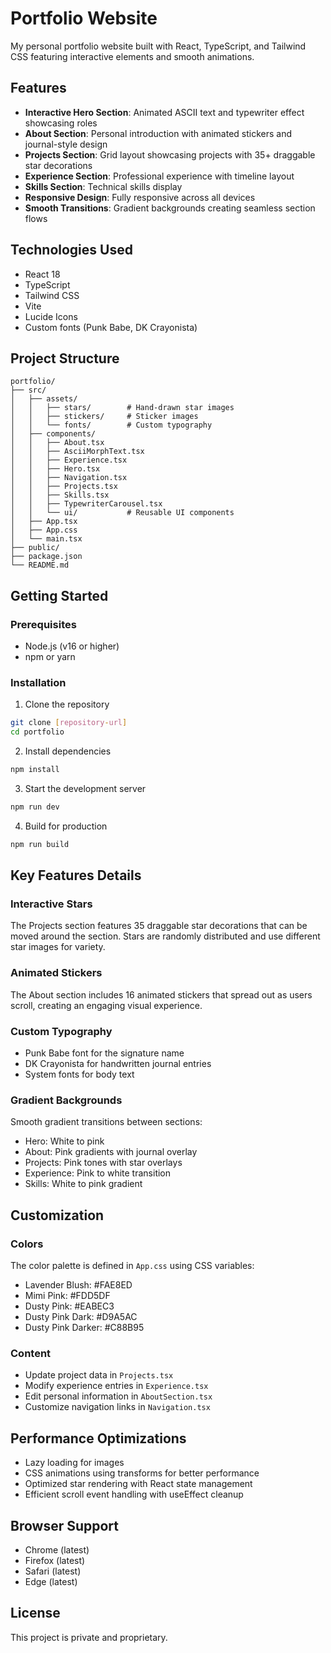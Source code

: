 # Portfolio Website

My personal portfolio website built with React, TypeScript, and Tailwind CSS featuring interactive elements and smooth animations.

## Features

- **Interactive Hero Section**: Animated ASCII text and typewriter effect showcasing roles
- **About Section**: Personal introduction with animated stickers and journal-style design
- **Projects Section**: Grid layout showcasing projects with 35+ draggable star decorations
- **Experience Section**: Professional experience with timeline layout
- **Skills Section**: Technical skills display
- **Responsive Design**: Fully responsive across all devices
- **Smooth Transitions**: Gradient backgrounds creating seamless section flows

## Technologies Used

- React 18
- TypeScript
- Tailwind CSS
- Vite
- Lucide Icons
- Custom fonts (Punk Babe, DK Crayonista)

## Project Structure

```
portfolio/
├── src/
│   ├── assets/
│   │   ├── stars/        # Hand-drawn star images
│   │   ├── stickers/     # Sticker images
│   │   └── fonts/        # Custom typography
│   ├── components/
│   │   ├── About.tsx
│   │   ├── AsciiMorphText.tsx
│   │   ├── Experience.tsx
│   │   ├── Hero.tsx
│   │   ├── Navigation.tsx
│   │   ├── Projects.tsx
│   │   ├── Skills.tsx
│   │   ├── TypewriterCarousel.tsx
│   │   └── ui/           # Reusable UI components
│   ├── App.tsx
│   ├── App.css
│   └── main.tsx
├── public/
├── package.json
└── README.md
```

## Getting Started

### Prerequisites

- Node.js (v16 or higher)
- npm or yarn

### Installation

1. Clone the repository
```bash
git clone [repository-url]
cd portfolio
```

2. Install dependencies
```bash
npm install
```

3. Start the development server
```bash
npm run dev
```

4. Build for production
```bash
npm run build
```

## Key Features Details

### Interactive Stars
The Projects section features 35 draggable star decorations that can be moved around the section. Stars are randomly distributed and use different star images for variety.

### Animated Stickers
The About section includes 16 animated stickers that spread out as users scroll, creating an engaging visual experience.

### Custom Typography
- Punk Babe font for the signature name
- DK Crayonista for handwritten journal entries
- System fonts for body text

### Gradient Backgrounds
Smooth gradient transitions between sections:
- Hero: White to pink
- About: Pink gradients with journal overlay
- Projects: Pink tones with star overlays
- Experience: Pink to white transition
- Skills: White to pink gradient

## Customization

### Colors
The color palette is defined in `App.css` using CSS variables:
- Lavender Blush: #FAE8ED
- Mimi Pink: #FDD5DF
- Dusty Pink: #EABEC3
- Dusty Pink Dark: #D9A5AC
- Dusty Pink Darker: #C88B95

### Content
- Update project data in `Projects.tsx`
- Modify experience entries in `Experience.tsx`
- Edit personal information in `AboutSection.tsx`
- Customize navigation links in `Navigation.tsx`

## Performance Optimizations

- Lazy loading for images
- CSS animations using transforms for better performance
- Optimized star rendering with React state management
- Efficient scroll event handling with useEffect cleanup

## Browser Support

- Chrome (latest)
- Firefox (latest)
- Safari (latest)
- Edge (latest)

## License

This project is private and proprietary.
